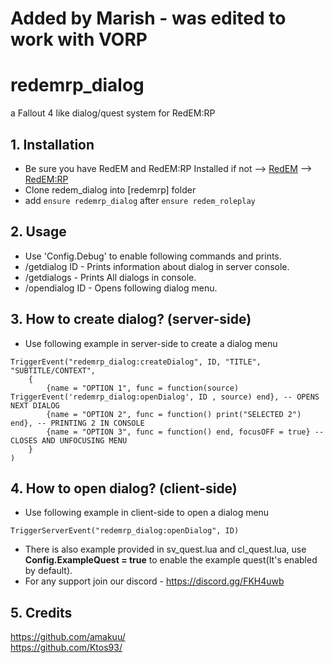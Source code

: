 # Added by Marish - was edited to work with VORP

# redemrp_dialog
 a Fallout 4 like dialog/quest system for RedEM:RP

## 1. Installation
- Be sure you have RedEM and RedEM:RP Installed
if not --> [RedEM](https://github.com/kanersps/redem) --> [RedEM:RP](https://github.com/RedEM-RP/redem_roleplay)
- Clone redem_dialog into [redemrp] folder
- add ```ensure redemrp_dialog``` after ```ensure redem_roleplay```

## 2. Usage
- Use 'Config.Debug' to enable following commands and prints.
- /getdialog ID - Prints information about dialog in server console.
- /getdialogs - Prints All dialogs in console.
- /opendialog ID - Opens following dialog menu.

## 3. How to create dialog? (server-side)
- Use following example in server-side to create a dialog menu

```
TriggerEvent("redemrp_dialog:createDialog", ID, "TITLE", "SUBTITLE/CONTEXT",
    {
        {name = "OPTION 1", func = function(source) TriggerEvent('redemrp_dialog:openDialog', ID , source) end}, -- OPENS NEXT DIALOG
        {name = "OPTION 2", func = function() print("SELECTED 2") end}, -- PRINTING 2 IN CONSOLE
        {name = "OPTION 3", func = function() end, focusOFF = true} -- CLOSES AND UNFOCUSING MENU
    }
)
```

## 4. How to open dialog? (client-side)
- Use following example in client-side to open a dialog menu

```
TriggerServerEvent("redemrp_dialog:openDialog", ID)
```

- There is also example provided in sv_quest.lua and cl_quest.lua, use **Config.ExampleQuest = true** to enable the example quest(It's enabled by default).
- For any support join our discord - https://discord.gg/FKH4uwb

## 5. Credits
https://github.com/amakuu/ <br/>
https://github.com/Ktos93/
